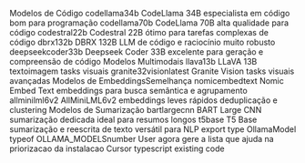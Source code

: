   Modelos de Código 
codellama34b  CodeLlama 34B  especialista em código bom para programação
codellama70b  CodeLlama 70B  alta qualidade para código
codestral22b  Codestral 22B  ótimo para tarefas complexas de código
dbrx132b  DBRX 132B  LLM de código e raciocínio muito robusto
deepseekcoder33b  Deepseek Coder 33B  excelente para geração e compreensão de código
  Modelos Multimodais 
llava13b  LLaVA 13B  textoimagem tasks visuais
granite32visionlatest  Granite Vision  tasks visuais avançadas
  Modelos de EmbeddingsSemelhança 
nomicembedtext  Nomic Embed Text  embeddings para busca semântica e agrupamento
allminilml6v2  AllMiniLML6v2  embeddings leves rápidos deduplicação e clustering
  Modelos de Sumarização 
bartlargecnn  BART Large CNN  sumarização dedicada ideal para resumos longos
t5base  T5 Base  sumarização e reescrita de texto versátil para NLP
export type OllamaModel  typeof OLLAMA_MODELSnumber
User
agora gere a lista que ajuda na priorizacao da instalacao
Cursor
typescript
  existing code 